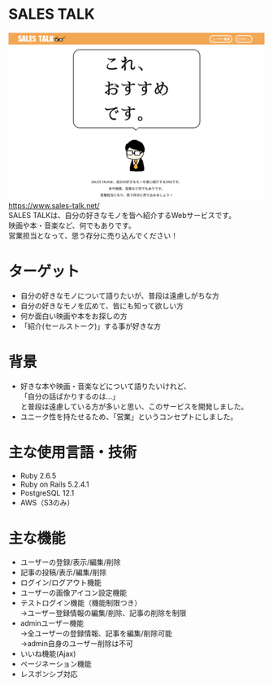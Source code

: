 # SALES TALK
![Alt text](app/assets/images/README.png)
https://www.sales-talk.net/  
SALES TALKは、自分の好きなモノを皆へ紹介するWebサービスです。  
映画や本・音楽など、何でもありです。  
営業担当となって、思う存分に売り込んでください！

# ターゲット
* 自分の好きなモノについて語りたいが、普段は遠慮しがちな方
* 自分の好きなモノを広めて、皆にも知って欲しい方
* 何か面白い映画や本をお探しの方
* 「紹介(セールストーク)」する事が好きな方

# 背景
* 好きな本や映画・音楽などについて語りたいけれど、  
「自分の話ばかりするのは...」  
と普段は遠慮している方が多いと思い、このサービスを開発しました。
* ユニーク性を持たせるため、「営業」というコンセプトにしました。

# 主な使用言語・技術
* Ruby 2.6.5
* Ruby on Rails 5.2.4.1
* PostgreSQL 12.1
* AWS（S3のみ）

# 主な機能
* ユーザーの登録/表示/編集/削除
* 記事の投稿/表示/編集/削除
* ログイン/ログアウト機能
* ユーザーの画像アイコン設定機能
* テストログイン機能（機能制限つき）  
  →ユーザー登録情報の編集/削除、記事の削除を制限
* adminユーザー機能  
  →全ユーザーの登録情報、記事を編集/削除可能  
  →admin自身のユーザー削除は不可
* いいね機能(Ajax)
* ページネーション機能
* レスポンシブ対応

